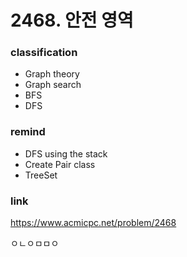 # 2468. 안전 영역

### classification
* Graph theory
* Graph search
* BFS
* DFS

### remind
* DFS using the stack
* Create Pair class
* TreeSet

### link
https://www.acmicpc.net/problem/2468

ㅇㄴㅇㅁㅁㅇ
